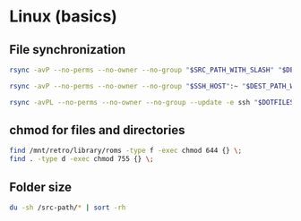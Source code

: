 # Linux (basics)

## File synchronization

```bash
rsync -avP --no-perms --no-owner --no-group "$SRC_PATH_WITH_SLASH" "$DEST_PATH_WITHOUT_SLASH"
```

```bash
rsync -avP --no-perms --no-owner --no-group "$SSH_HOST":~ "$DEST_PATH_WITHOUT_SLASH"
```

```bash
rsync -avPL --no-perms --no-owner --no-group --update -e ssh "$DOTFILES_DIR" "$SSH_HOST":~
```

## chmod for files and directories

```bash
find /mnt/retro/library/roms -type f -exec chmod 644 {} \;
find . -type d -exec chmod 755 {} \;
```

## Folder size

```bash
du -sh /src-path/* | sort -rh
```
